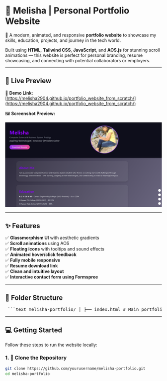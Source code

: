 # 🌟 Melisha | Personal Portfolio Website

🎯 A modern, animated, and responsive **portfolio website** to showcase my skills, education, projects, and journey in the tech world.

Built using **HTML**, **Tailwind CSS**, **JavaScript**, and **AOS.js** for stunning scroll animations — this website is perfect for personal branding, resume showcasing, and connecting with potential collaborators or employers.

---

## 🚀 Live Preview

🔗 **Demo Link:** [https://melisha2904.github.io/portfolio_website_from_scratch/](https://melisha2904.github.io/portfolio_website_from_scratch/)

🖼️ **Screenshot Preview:**

![Portfolio Screenshot](https://github.com/Melisha2904/portfolio_website_from_scratch/blob/main/web_screenshot.png)  


---

## ✨ Features

✅ **Glassmorphism UI** with aesthetic gradients  
✅ **Scroll animations** using AOS  
✅ **Floating icons** with tooltips and sound effects  
✅ **Animated hover/click feedback**  
✅ **Fully mobile responsive**  
✅ **Resume download link**  
✅ **Clean and intuitive layout**  
✅ **Interactive contact form using Formspree**

---

## 📁 Folder Structure
<pre> ```text melisha-portfolio/ │ ├── index.html # Main portfolio file ├── melisha.jpg # Profile image ├── bell.mp3 # Click sound ├── hello.mp3 # Hover sound ├── melisha_resume.pdf # Downloadable resume ├── preview.png # Screenshot for README └── README.md # This file ``` </pre>

---

## 💻 Getting Started

Follow these steps to run the website locally:

### 1. 🚚 Clone the Repository

```bash
git clone https://github.com/yourusername/melisha-portfolio.git
cd melisha-portfolio
